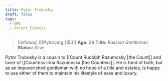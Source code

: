 ```yaml
---
title: Pytor Trubosky
draft: false
tags:
  - NPC
  - Orient_Express
---
```

> [!infobox]
> ![[Pytor.png |150]]
> **Age:** 29
> **Title:** *Russian Gentleman*
> **Status:** Alive

Pytor Trubosky is a cousin to [[Count Rudolph Razumosky |the Count]] and lover of [[Countess Irina Razumoska |the Countess]]. He is fond of both, but as an impoverished gentleman with no hope of a title and estates, is happy to use either of them to maintain his lifestyle of ease and luxury. 